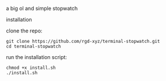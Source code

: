 a big ol and simple stopwatch

installation

clone the repo:
```
git clone https://github.com/rgd-xyz/terminal-stopwatch.git
cd terminal-stopwatch
```
run the installation script:
```
chmod +x install.sh
./install.sh
```